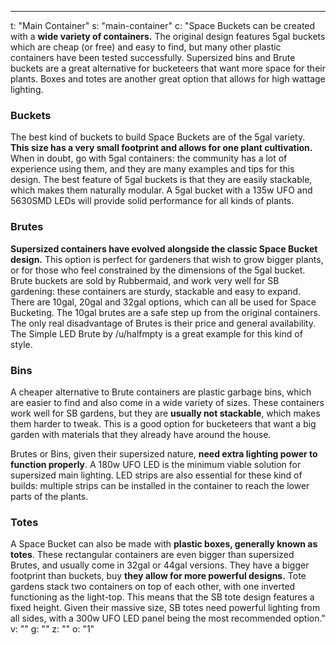 ---
t: "Main Container"
s: "main-container"
c: "Space Buckets can be created with a <strong>wide variety of containers.</strong> The original design features 5gal buckets which are cheap (or free) and easy to find, but many other plastic containers have been tested successfully. Supersized bins and Brute buckets are a great alternative for bucketeers that want more space for their plants. Boxes and totes are another great option that allows for high wattage lighting.

<h3>Buckets</h3>
The best kind of buckets to build Space Buckets are of the 5gal variety. <strong>This size has a very small footprint and allows for one plant cultivation.</strong> When in doubt, go with 5gal containers: the community has a lot of experience using them, and they are many examples and tips for this design. The best feature of 5gal buckets is that they are easily stackable, which makes them naturally modular. A 5gal bucket with a 135w UFO and 5630SMD LEDs will provide solid performance for all kinds of plants.

<h3>Brutes</h3>
<strong>Supersized containers have evolved alongside the classic Space Bucket design.</strong> This option is perfect for gardeners that wish to grow bigger plants, or for those who feel constrained by the dimensions of the 5gal bucket. Brute buckets are sold by Rubbermaid, and work very well for SB gardening: these containers are sturdy, stackable and easy to expand. There are 10gal, 20gal and 32gal options, which can all be used for Space Bucketing. The 10gal brutes are a safe step up from the original containers. The only real disadvantage of Brutes is their price and general availability. The Simple LED Brute by /u/halfmpty is a great example for this kind of style.

<h3>Bins</h3>
A cheaper alternative to Brute containers are </trong>plastic garbage bins</strong>, which are easier to find and also come in a wide variety of sizes. These containers work well for SB gardens, but they are <strong>usually not stackable</strong>, which makes them harder to tweak. This is a good option for bucketeers that want a big garden with materials that they already have around the house.

Brutes or Bins, given their supersized nature, <strong>need extra lighting power to function properly</strong>. A 180w UFO LED is the minimum viable solution for supersized main lighting. LED strips are also essential for these kind of builds: multiple strips can be installed in the container to reach the lower parts of the plants.

<h3>Totes</h3>
A Space Bucket can also be made with <strong>plastic boxes, generally known as totes</strong>. These rectangular containers are even bigger than supersized Brutes, and usually come in 32gal or 44gal versions. They have a bigger footprint than buckets, buy <strong>they allow for more powerful designs.</strong> Tote gardens stack two containers on top of each other, with one inverted functioning as the light-top. This means that the SB tote design features a fixed height. Given their massive size, SB totes need powerful lighting from all sides, with a 300w UFO LED panel being the most recommended option."
v: ""
g: ""
z: ""
o: "1"